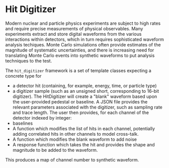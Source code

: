 # Hit Digitizer

Modern nuclear and particle physics experiments are subject to high rates
and require precise measurements of physical observables.
Many experiments extract and store digital waveforms
from the various interactions within detectors,
which in turn requires sophisticated waveform analysis techiques.
Monte Carlo simulations often provide estimates of
the magnitude of systematic uncertainties,
and there is increasing need for translating Monte Carlo events
into synthetic waveforms to put analysis techniques to the test.

The `hit_digitizer` framework is a set of template classes
expecting a concrete type for
* a detector hit (containing, for example, energy, time, or particle type)
* a digitizer sample (such as an unsigned short, corresponding to 16-bit digitizer).
The HitDigitizer will create a "blank" waveform based upon the user-provided pedestal or baseline.
A JSON file provides the relevant parameters associated with the digitizer,
such as sampling rate and trace length.
The user then provides, for each channel of the detector indexed by integer:
* baselines
* A function which modifies the list of hits in each channel,
  potentially adding correlated hits in other channels
  to model cross-talk.
* A function which modifies the blank waveform to add noise
* A response function which takes the hit and provides the shape
  and magnitude to be added to the waveform.

This produces a map of channel number to synthetic waveform.
